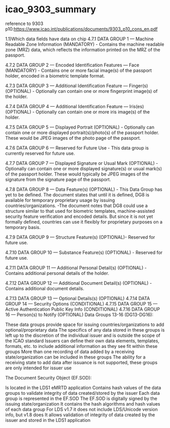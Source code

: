 # icao_9303_summary
reference to 9303 p10:https://www.icao.int/publications/documents/9303_p10_cons_en.pdf

1.1)Which data fields have data on chip
4.7.1 DATA GROUP 1 — Machine Readable Zone Information (MANDATORY) - Contains the machine readable zone (MRZ) data, which reflects the information printed on the MRZ of the passport.

4.7.2 DATA GROUP 2 — Encoded Identification Features — Face (MANDATORY) - Contains one or more facial image(s) of the passport holder, encoded in a biometric template format.

4.7.3 DATA GROUP 3 — Additional Identification Feature — Finger(s) (OPTIONAL) - Optionally can contain one or more fingerprint image(s) of the holder.

4.7.4 DATA GROUP 4 — Additional Identification Feature — Iris(es) (OPTIONAL) - Optionally can contain one or more iris image(s) of the holder.

4.7.5 DATA GROUP 5 — Displayed Portrait (OPTIONAL) - Optionally can contain one or more displayed portrait(s)/photo(s) of the passport holder. These would be JPEG images of the photo page of the passport.

4.7.6 DATA GROUP 6 — Reserved for Future Use - This data group is currently reserved for future use.

4.7.7 DATA GROUP 7 — Displayed Signature or Usual Mark (OPTIONAL) - Optionally can contain one or more displayed signature(s) or usual mark(s) of the passport holder. These would typically be JPEG images of the signature from the signature page of the passport.

4.7.8 DATA GROUP 8 — Data Feature(s) (OPTIONAL) - This Data Group has yet to be defined. The document states that until it is defined, DG8 is available for temporary proprietary usage by issuing countries/organizations.
-The document notes that DG8 could use a structure similar to that used for biometric templates, machine-assisted security feature verification and encoded details. But since it is not yet formally defined, countries can use it flexibly for proprietary purposes on a temporary basis.

4.7.9 DATA GROUP 9 — Structure Feature(s) (OPTIONAL)- Reserved for future use.

4.7.10 DATA GROUP 10 — Substance Feature(s) (OPTIONAL) - Reserved for future use.

4.7.11 DATA GROUP 11 — Additional Personal Detail(s) (OPTIONAL) - Contains additional personal details of the holder.

4.7.12 DATA GROUP 12 — Additional Document Detail(s) (OPTIONAL) - Contains additional document details.

4.7.13 DATA GROUP 13 — Optional Details(s) (OPTIONAL)
4.7.14 DATA GROUP 14 — Security Options (CONDITIONAL)
4.7.15 DATA GROUP 15 — Active Authentication Public Key Info (CONDITIONAL)
4.7.16 DATA GROUP 16 — Person(s) to Notify (OPTIONAL)
Data Groups 13-16 (DG13-DG16):

These data groups provide space for issuing countries/organizations to add optional/proprietary data
The specifics of any data stored in these groups is left up to the discretion of the individual issuer and is outside the scope of the ICAO standard
Issuers can define their own data elements, templates, formats, etc. to include additional information as they see fit within these groups
More than one recording of data added by a receiving state/organization can be included in these groups
The ability for a receiving state to add data after issuance is not supported, these groups are only intended for issuer use

The Document Security Object (EF.SOD):

Is located in the LDS1 eMRTD application
Contains hash values of the data groups to validate integrity of data created/stored by the issuer
Each data group is represented in the EF.SOD
The EF.SOD is digitally signed by the issuing state/organization
It contains the hash algorithms and hash values of each data group
For LDS v1.7 it does not include LDS/Unicode version info, but v1.8 does
It allows validation of integrity of data created by the issuer and stored in the LDS1 application
